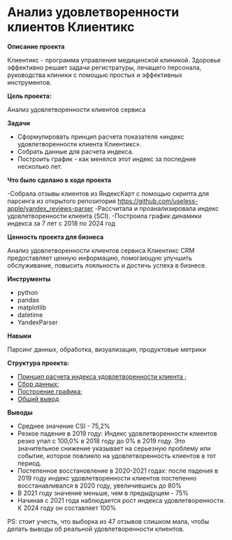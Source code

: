 # Анализ удовлетворенности клиентов Клиентикс

**Описание проекта**

Клиентикс  -  программа управления медицинской клиникой. Здоровье эффективно решает задачи регистратуры, лечащего персонала, руководства клиники с помощью простых и эффективных инструментов. 

**Цель проекта:**

Анализ удовлетворенности клиентов сервиса


**Задачи**

- Сформулировать принцип расчета показателя «индекс удовлетворенности клиента Клиентикс». 
- ⁠Собрать данные для расчета индекса. ⁠
- Построить график - как менялся этот индекс за последние несколько лет.
   
**Что было сделано в ходе проекта**

-Собрала отзывы клиентов из ЯндексКарт с помощью скрипта для парсинга из открытого репозитория https://github.com/useless-apple/yandex_reviews-parser
-Рассчитала и проанализировала индекс удовлетворенности клиента (SCI). 
-Построила график динамики индекса за 7 лет с 2018 по 2024 год


**Ценность проекта для бизнеса**

Анализ удовлетворенности клиентов сервиса Клиентикс CRM предоставляет ценную информацию, помогающую улучшить обслуживание, повысить лояльность и достичь успеха в бизнесе.


**Инструменты**

* python
* pandas
* matplotlib
* datetime
* YandexParser

**Навыки**

Парсинг данных, обработка, визуализация, продуктовые метрики

**Структура проекта:**

- [Принцип расчета индекса удовлетворенности клиента ;](#preview)
- [Сбор данных;](#preprocessing)
- [Построение графика;](#analysis)
- [Общий вывод](#theend)


**Выводы**

* Среднее значение CSI - 75,2%
* Резкое падение в 2019 году: Индекс удовлетворенности клиентов резко упал с 100,0% в 2018 году до 0% в 2019 году. Это значительное снижение указывает на серьезную проблему или событие, которое повлияло на удовлетворенность клиентов в тот период. 
* Постепенное восстановление в 2020-2021 годах: после падения в 2019 году индекс удовлетворенности клиентов постепенно восстанавливался в 2020 году, увеличившись  до 80%
* В 2021 году значение меньше, чем в предыдущем - 75%
* Начиная с 2021 года наблюдается рост индекса удовлетворенности. К 2024 году он составляет 100% 

PS: стоит учесть, что выборка из 47 отзывов слишком мала, чтобы делать выводы об реальной удовлетворенности клиентов. 
 
